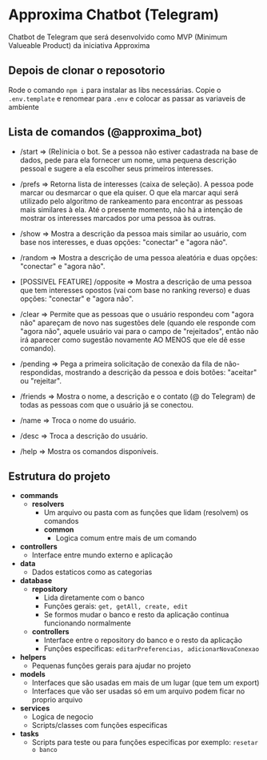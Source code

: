 # Approxima Chatbot (Telegram)

Chatbot de Telegram que será desenvolvido como MVP (Minimum Valueable Product) da iniciativa Approxima

## Depois de clonar o reposotorio

Rode o comando `npm i` para instalar as libs necessárias.
Copie o `.env.template` e renomear para `.env` e colocar as passar as variaveis de ambiente

## Lista de comandos (@approxima_bot)

- /start => (Re)inicia o bot. Se a pessoa não estiver cadastrada na base de dados, pede para ela fornecer um nome, uma pequena descrição pessoal e sugere a ela escolher seus primeiros interesses.

- /prefs => Retorna lista de interesses (caixa de seleção). A pessoa pode marcar ou desmarcar o que ela quiser. O que ela marcar aqui será utilizado pelo algoritmo de rankeamento para encontrar as pessoas mais similares à ela. Até o presente momento, não há a intenção de mostrar os interesses marcados por uma pessoa às outras.

- /show => Mostra a descrição da pessoa mais similar ao usuário, com base nos interesses, e duas opções: "conectar" e "agora não".

- /random => Mostra a descrição de uma pessoa aleatória e duas opções: "conectar" e "agora não".

- [POSSIVEL FEATURE] /opposite => Mostra a descrição de uma pessoa que tem interesses opostos (vai com base no ranking reverso) e duas opções: "conectar" e "agora não".

- /clear => Permite que as pessoas que o usuário respondeu com "agora não" apareçam de novo nas sugestões dele (quando ele responde com "agora não", aquele usuário vai para o campo de "rejeitados", então não irá aparecer como sugestão novamente AO MENOS que ele dê esse comando).

- /pending => Pega a primeira solicitação de conexão da fila de não-respondidas, mostrando a descrição da pessoa e dois botões: "aceitar" ou "rejeitar".

- /friends => Mostra o nome, a descrição e o contato (@ do Telegram) de todas as pessoas com que o usuário já se conectou.

- /name => Troca o nome do usuário.

- /desc => Troca a descrição do usuário.

- /help => Mostra os comandos disponíveis.

## Estrutura do projeto

- **commands**
  - **resolvers**
    - Um arquivo ou pasta com as funções que lidam (resolvem) os comandos
    - **common**
      - Logica comum entre mais de um comando
- **controllers**
  - Interface entre mundo externo e aplicação
- **data**
  - Dados estaticos como as categorias
- **database**
  - **repository**
    - Lida diretamente com o banco
    - Funções gerais: `get, getAll, create, edit`
    - Se formos mudar o banco e resto da aplicação continua funcionando normalmente
  - **controllers**
    - Interface entre o repository do banco e o resto da aplicação
    - Funções especificas: `editarPreferencias, adicionarNovaConexao`
- **helpers**
  - Pequenas funções gerais para ajudar no projeto
- **models**
  - Interfaces que são usadas em mais de um lugar (que tem um export)
  - Interfaces que vão ser usadas só em um arquivo podem ficar no proprio arquivo
- **services**
  - Logica de negocio
  - Scripts/classes com funções especificas
- **tasks**
  - Scripts para teste ou para funções especificas por exemplo: `resetar o banco`
